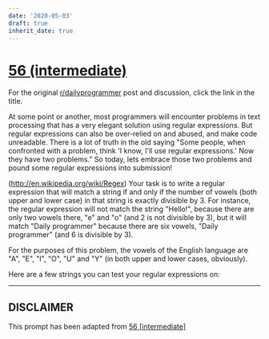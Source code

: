```yaml
---
date: '2020-05-03'
draft: true
inherit_date: true
---
```


# [56 (intermediate)](https://www.reddit.com/r/dailyprogrammer/comments/u0tdu/5232012_challenge_56_intermediate/)

For the original [r/dailyprogrammer](https://www.reddit.com/r/dailyprogrammer/) post and discussion, click the link in the title.

At some point or another, most programmers will encounter problems in text processing that has a very elegant solution using regular expressions. But regular expressions can also be over-relied on and abused, and make code unreadable. There is a lot of truth in the old saying "Some people, when confronted with a problem, think 'I know, I'll use regular expressions.' Now they have two problems." So today, lets embrace those two problems and pound some regular expressions into submission!

(http://en.wikipedia.org/wiki/Regex)
Your task is to write a regular expression that will match a string if and only if the number of vowels (both upper and lower case) in that string is exactly divisible by 3. For instance, the regular expression will not match the string "Hello!", because there are only two vowels there, "e" and "o" (and 2 is not divisible by 3), but it will match "Daily programmer" because there are six vowels, "Daily programmer" (and 6 is divisible by 3). 

For the purposes of this problem, the vowels of the English language are "A", "E", "I", "O", "U" and "Y" (in both upper and lower cases, obviously). 

Here are a few strings you can test your regular expressions on: 


----
## **DISCLAIMER**
This prompt has been adapted from [56 [intermediate]](https://www.reddit.com/r/dailyprogrammer/comments/u0tdu/5232012_challenge_56_intermediate/
)
